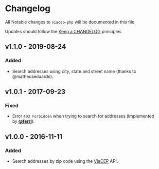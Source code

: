 # Changelog

All Notable changes to `viacep-php` will be documented in this file.

Updates should follow the [Keep a CHANGELOG](http://keepachangelog.com/) principles.

## v1.1.0 - 2019-08-24

### Added
- Search addresses using city, state and street name (thanks to @matheuseduardo).

## v1.0.1 - 2017-09-23

### Fixed
- Error `403 Forbidden` when trying to search for addresses (implemented by **[@ferrl](https://github.com/ferrl)**).

## v1.0.0 - 2016-11-11

### Added
- Search addresses by zip code using the [ViaCEP](https://viacep.com.br) API.
